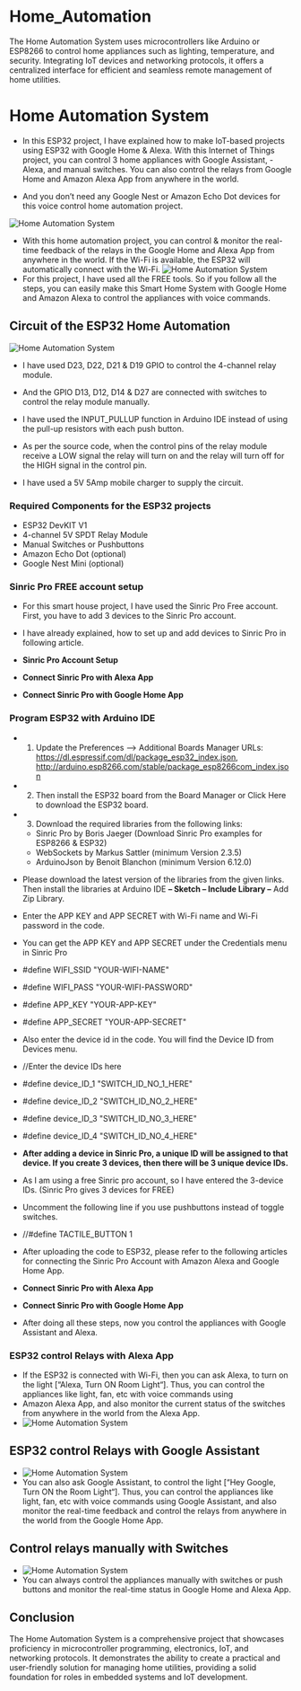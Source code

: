 # Home_Automation
The Home Automation System uses microcontrollers like Arduino or ESP8266 to control home appliances such as lighting, temperature, and security. Integrating IoT devices and networking protocols, it offers a centralized interface for efficient and seamless remote management of home utilities.
# Home Automation System
- In this ESP32 project, I have explained how to make IoT-based projects using ESP32 with Google Home & Alexa. With this Internet of Things project, you can control 3 home appliances with Google Assistant, - Alexa, and manual switches. You can also control the relays from Google Home and Amazon Alexa App from anywhere in the world.

- And you don’t need any Google Nest or Amazon Echo Dot devices for this voice control home automation project.

![Home Automation System](images/home-automation-diagram.png)
- With this home automation project, you can control & monitor the real-time feedback of the relays in the Google Home and Alexa App from anywhere in the world. If the Wi-Fi is available, the ESP32 will automatically connect with the Wi-Fi.
![Home Automation System](images/home-automation-diagram.png)
- For this project, I have used all the FREE tools. So if you follow all the steps, you can easily make this Smart Home System with Google Home and Amazon Alexa to control the appliances with voice commands.

## Circuit of the ESP32 Home Automation
![Home Automation System](images/home-automation-diagram.png)
- I have used D23, D22, D21 & D19 GPIO to control the 4-channel relay module.

- And the GPIO D13, D12, D14 & D27 are connected with switches to control the relay module manually.

- I have used the INPUT_PULLUP function in Arduino IDE instead of using the pull-up resistors with each push button.

- As per the source code, when the control pins of the relay module receive a LOW signal the relay will turn on and the relay will turn off for the HIGH signal in the control pin.

- I have used a 5V 5Amp mobile charger to supply the circuit.

### Required Components for the ESP32 projects
- ESP32 DevKIT V1
- 4-channel 5V SPDT Relay Module
- Manual Switches or Pushbuttons
- Amazon Echo Dot (optional)
- Google Nest Mini (optional)
### Sinric Pro FREE account setup
- For this smart house project, I have used the Sinric Pro Free account. First, you have to add 3 devices to the Sinric Pro account.

- I have already explained, how to set up and add devices to Sinric Pro in following article.

- **Sinric Pro Account Setup**
- **Connect Sinric Pro with Alexa App**
- **Connect Sinric Pro with Google Home App**

### Program ESP32 with Arduino IDE
- 1. Update the Preferences –> Additional Boards Manager URLs: https://dl.espressif.com/dl/package_esp32_index.json, http://arduino.esp8266.com/stable/package_esp8266com_index.json
- 2. Then install the ESP32 board from the Board Manager or Click Here to download the ESP32 board.
- 3. Download the required libraries from the following links:
  - Sinric Pro by Boris Jaeger (Download Sinric Pro examples for ESP8266 & ESP32)
  - WebSockets by Markus Sattler (minimum Version 2.3.5)
  - ArduinoJson by Benoit Blanchon (minimum Version 6.12.0)

- Please download the latest version of the libraries from the given links. Then install the libraries at Arduino IDE **– Sketch – Include Library –** Add Zip Library.
- Enter the APP KEY and APP SECRET with Wi-Fi name and Wi-Fi password in the code.

- You can get the APP KEY and APP SECRET under the Credentials menu in Sinric Pro

- #define WIFI_SSID         "YOUR-WIFI-NAME"    
- #define WIFI_PASS         "YOUR-WIFI-PASSWORD"
- #define APP_KEY           "YOUR-APP-KEY"
- #define APP_SECRET        "YOUR-APP-SECRET"
- Also enter the device id in the code. You will find the Device ID from Devices menu.

- //Enter the device IDs here
- #define device_ID_1   "SWITCH_ID_NO_1_HERE"
- #define device_ID_2   "SWITCH_ID_NO_2_HERE"
- #define device_ID_3   "SWITCH_ID_NO_3_HERE"
- #define device_ID_4   "SWITCH_ID_NO_4_HERE"
- **After adding a device in Sinric Pro, a unique ID will be assigned to that device. If you create 3 devices, then there will be 3 unique device IDs.**

- As I am using a free Sinric pro account, so I have entered the 3-device IDs. (Sinric Pro gives 3 devices for FREE)


- Uncomment the following line if you use pushbuttons instead of toggle switches.

- //#define TACTILE_BUTTON 1
- After uploading the code to ESP32, please refer to the following articles for connecting the Sinric Pro Account with Amazon Alexa and Google Home App.

- **Connect Sinric Pro with Alexa App**
- **Connect Sinric Pro with Google Home App**
- After doing all these steps, now you control the appliances with Google Assistant and Alexa.

### ESP32 control Relays with Alexa App
- If the ESP32 is connected with Wi-Fi, then you can ask Alexa, to turn on the light [“Alexa, Turn ON Room Light“]. Thus, you can control the appliances like light, fan, etc with voice commands using
- Amazon Alexa App, and also monitor the current status of the switches from anywhere in the world from the Alexa App.
- ![Home Automation System](images/home-automation-diagram.png)

## ESP32 control Relays with Google Assistant
-  ![Home Automation System](images/home-automation-diagram.png)
- You can also ask Google Assistant, to control the light [“Hey Google, Turn ON the Room Light“]. Thus, you can control the appliances like light, fan, etc with voice commands using Google Assistant, and also monitor the real-time feedback and control the relays from anywhere in the world from the Google Home App.

## Control relays manually with Switches
-  ![Home Automation System](images/home-automation-diagram.png)
- You can always control the appliances manually with switches or push buttons and monitor the real-time status in Google Home and Alexa App.

## Conclusion
The Home Automation System is a comprehensive project that showcases proficiency in microcontroller programming, electronics, IoT, and networking protocols. It demonstrates the ability to create a practical and user-friendly solution for managing home utilities, providing a solid foundation for roles in embedded systems and IoT development.
